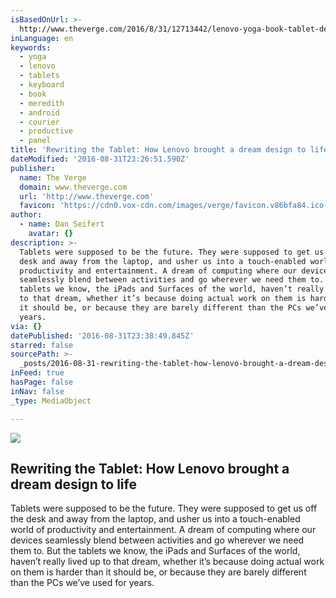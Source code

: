 ```yaml
---
isBasedOnUrl: >-
  http://www.theverge.com/2016/8/31/12713442/lenovo-yoga-book-tablet-design-interview-android-windows
inLanguage: en
keywords:
  - yoga
  - lenovo
  - tablets
  - keyboard
  - book
  - meredith
  - android
  - courier
  - productive
  - panel
title: 'Rewriting the Tablet: How Lenovo brought a dream design to life'
dateModified: '2016-08-31T23:26:51.590Z'
publisher:
  name: The Verge
  domain: www.theverge.com
  url: 'http://www.theverge.com'
  favicon: 'https://cdn0.vox-cdn.com/images/verge/favicon.v86bfa84.ico'
author:
  - name: Dan Seifert
    avatar: {}
description: >-
  Tablets were supposed to be the future. They were supposed to get us off the
  desk and away from the laptop, and usher us into a touch-enabled world of
  productivity and entertainment. A dream of computing where our devices
  seamlessly blend between activities and go wherever we need them to. But the
  tablets we know, the iPads and Surfaces of the world, haven’t really lived up
  to that dream, whether it’s because doing actual work on them is harder than
  it should be, or because they are barely different than the PCs we’ve used for
  years.
via: {}
datePublished: '2016-08-31T23:38:49.845Z'
starred: false
sourcePath: >-
  _posts/2016-08-31-rewriting-the-tablet-how-lenovo-brought-a-dream-design-to-l.md
inFeed: true
hasPage: false
inNav: false
_type: MediaObject

---
```

<article style=""><img src="https://imgflo.herokuapp.com/graph/2b2431f8e7ba7b0/1c73c299069c6c90f959b4a2571e7543/noop.jpg?input=https%3A%2F%2Fcdn3.vox-cdn.com%2Fuploads%2Fchorus_asset%2Ffile%2F7019939%2Fsokane_160812_1184_yoga_book-0787.0.jpg" /><h1>Rewriting the Tablet: How Lenovo brought a dream design to life</h1><p>Tablets were supposed to be the future. They were supposed to get us off the desk and away from the laptop, and usher us into a touch-enabled world of productivity and entertainment. A dream of computing where our devices seamlessly blend between activities and go wherever we need them to. But the tablets we know, the iPads and Surfaces of the world, haven’t really lived up to that dream, whether it’s because doing actual work on them is harder than it should be, or because they are barely different than the PCs we’ve used for years.</p></article>
